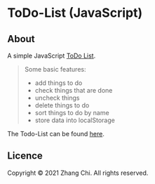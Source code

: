 # ToDo-List (JavaScript)

## About
A simple JavaScript [ToDo List](https://zcmcxm.github.io/zc.langelaw/to-do-list/).
> Some basic features:
> - add things to do
> - check things that are done
> - uncheck things
> - delete things to do
> - sort things to do by name
> - store data into localStorage

The Todo-List can be found [here](https://zcmcxm.github.io/zc.langelaw/to-do-list/).

## Licence
Copyright © 2021 Zhang Chi. All rights reserved.
